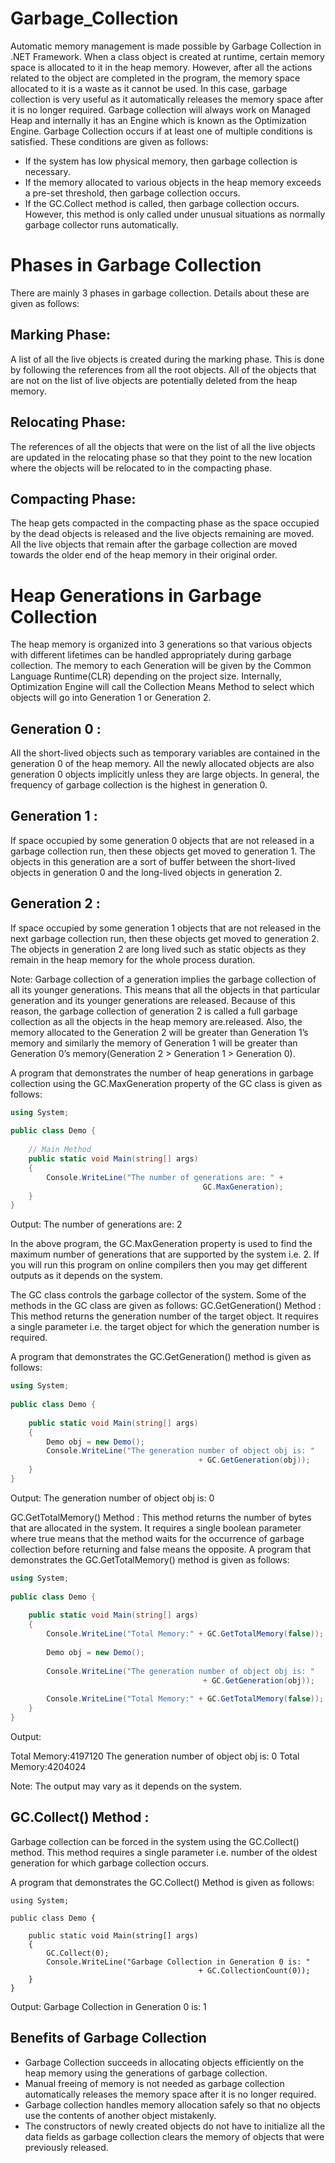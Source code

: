 # Garbage_Collection

Automatic memory management is made possible by Garbage Collection in .NET Framework. When a class object is created at runtime, certain memory space is allocated to it in the heap memory. However, after all the actions related to the object are completed in the program, the memory space allocated to it is a waste as it cannot be used. In this case, garbage collection is very useful as it automatically releases the memory space after it is no longer required. 
Garbage collection will always work on Managed Heap and internally it has an Engine which is known as the Optimization Engine. 
Garbage Collection occurs if at least one of multiple conditions is satisfied. These conditions are given as follows:

* If the system has low physical memory, then garbage collection is necessary.
* If the memory allocated to various objects in the heap memory exceeds a pre-set threshold, then garbage collection occurs.
* If the GC.Collect method is called, then garbage collection occurs. However, this method is only called under unusual situations as normally garbage collector runs automatically.
 
# Phases in Garbage Collection
There are mainly 3 phases in garbage collection. Details about these are given as follows:

## Marking Phase:
A list of all the live objects is created during the marking phase. This is done by following the references from all the root objects. All of the objects that are not on the list of live objects are potentially deleted from the heap memory.

## Relocating Phase:

The references of all the objects that were on the list of all the live objects are updated in the relocating phase so that they point to the new location where the objects will be relocated to in the compacting phase.

## Compacting Phase:

The heap gets compacted in the compacting phase as the space occupied by the dead objects is released and the live objects remaining are moved. All the live objects that remain after the garbage collection are moved towards the older end of the heap memory in their original order. 

# Heap Generations in Garbage Collection

The heap memory is organized into 3 generations so that various objects with different lifetimes can be handled appropriately during garbage collection. The memory to each Generation will be given by the Common Language Runtime(CLR) depending on the project size. Internally, Optimization Engine will call the Collection Means Method to select which objects will go into Generation 1 or Generation 2.  

## Generation 0 :

All the short-lived objects such as temporary variables are contained in the generation 0 of the heap memory. All the newly allocated objects are also generation 0 objects implicitly unless they are large objects. In general, the frequency of garbage collection is the highest in generation 0.

## Generation 1 : 

If space occupied by some generation 0 objects that are not released in a garbage collection run, then these objects get moved to generation 1. The objects in this generation are a sort of buffer between the short-lived objects in generation 0 and the long-lived objects in generation 2.

## Generation 2 :

If space occupied by some generation 1 objects that are not released in the next garbage collection run, then these objects get moved to generation 2. The objects in generation 2 are long lived such as static objects as they remain in the heap memory for the whole process duration.

Note: Garbage collection of a generation implies the garbage collection of all its younger generations. This means that all the objects in that particular generation and its younger generations are released. Because of this reason, the garbage collection of generation 2 is called a full garbage collection as all the objects in the heap memory are.released. Also, the memory allocated to the Generation 2 will be greater than Generation 1’s memory and similarly the memory of Generation 1 will be greater than Generation 0’s memory(Generation 2 > Generation 1 > Generation 0).

A program that demonstrates the number of heap generations in garbage collection using the GC.MaxGeneration property of the GC class is given as follows:

```csharp
using System;
 
public class Demo {
 
    // Main Method
    public static void Main(string[] args)
    {
        Console.WriteLine("The number of generations are: " +
                                           GC.MaxGeneration);
    }
}
```

Output: 
The number of generations are: 2

In the above program, the GC.MaxGeneration property is used to find the maximum number of generations that are supported by the system i.e. 2. If you will run this program on online compilers then you may get different outputs as it depends on the system.

The GC class controls the garbage collector of the system. Some of the methods in the GC class are given as follows:
GC.GetGeneration() Method : This method returns the generation number of the target object. It requires a single parameter i.e. the target object for which the generation number is required.

A program that demonstrates the GC.GetGeneration() method is given as follows:

```csharp
using System;
 
public class Demo {
 
    public static void Main(string[] args)
    {
        Demo obj = new Demo();
        Console.WriteLine("The generation number of object obj is: "
                                          + GC.GetGeneration(obj));
    }
}
```

Output: 
The generation number of object obj is: 0 

GC.GetTotalMemory() Method : This method returns the number of bytes that are allocated in the system. It requires a single boolean parameter where true means that the method waits for the occurrence of garbage collection before returning and false means the opposite.
A program that demonstrates the GC.GetTotalMemory() method is given as follows: 

```csharp
using System;
 
public class Demo {
 
    public static void Main(string[] args)
    {
        Console.WriteLine("Total Memory:" + GC.GetTotalMemory(false));
 
        Demo obj = new Demo();
 
        Console.WriteLine("The generation number of object obj is: "
                                           + GC.GetGeneration(obj));
 
        Console.WriteLine("Total Memory:" + GC.GetTotalMemory(false));
    }
}
```

Output: 

Total Memory:4197120
The generation number of object obj is: 0
Total Memory:4204024

Note: The output may vary as it depends on the system.

## GC.Collect() Method :

Garbage collection can be forced in the system using the GC.Collect() method. This method requires a single parameter i.e. number of the oldest generation for which garbage collection occurs.

A program that demonstrates the GC.Collect() Method is given as follows: 

```charp
using System;
 
public class Demo {
 
    public static void Main(string[] args)
    {
        GC.Collect(0);
        Console.WriteLine("Garbage Collection in Generation 0 is: "
                                          + GC.CollectionCount(0));
    }
}
```

Output: 
Garbage Collection in Generation 0 is: 1 

## Benefits of Garbage Collection 

* Garbage Collection succeeds in allocating objects efficiently on the heap memory using the generations of garbage collection.
* Manual freeing of memory is not needed as garbage collection automatically releases the memory space after it is no longer required.
* Garbage collection handles memory allocation safely so that no objects use the contents of another object mistakenly.
* The constructors of newly created objects do not have to initialize all the data fields as garbage collection clears the memory of objects that were previously released.
